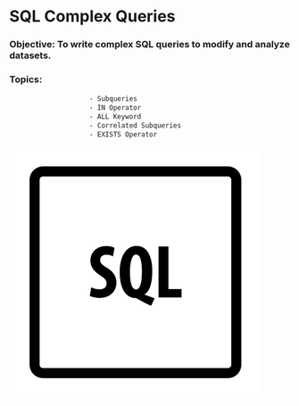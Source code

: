 # SQL Complex Queries

### Objective: To write complex SQL queries to modify and analyze datasets.

### Topics:
                        - Subqueries
                        - IN Operator
                        - ALL Keyword
                        - Correlated Subqueries
                        - EXISTS Operator

![SQL Icon](https://github.com/Naarestan/SQL_Invoicing_DB/blob/main/sql.png)
